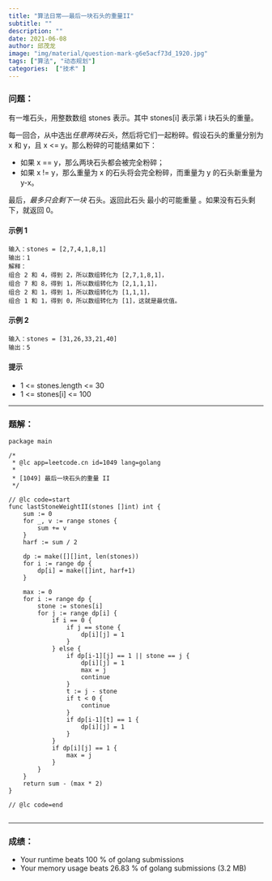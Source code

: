 ```yaml
---
title: "算法日常——最后一块石头的重量II"
subtitle: ""
description: ""
date: 2021-06-08
author: 邱茂龙
image: "img/material/question-mark-g6e5acf73d_1920.jpg"
tags: ["算法", "动态规划"]
categories:  ["技术" ]
---
```


### 问题：

有一堆石头，用整数数组 stones 表示。其中 stones[i] 表示第 i 块石头的重量。

每一回合，从中选出*任意两块石头*，然后将它们一起粉碎。假设石头的重量分别为 x 和 y，且 x <= y。那么粉碎的可能结果如下：

- 如果 x == y，那么两块石头都会被完全粉碎；
- 如果 x != y，那么重量为 x 的石头将会完全粉碎，而重量为 y 的石头新重量为 y-x。

最后，*最多只会剩下一块* 石头。返回此石头 最小的可能重量 。如果没有石头剩下，就返回 0。

#### 示例 1

```text
输入：stones = [2,7,4,1,8,1]
输出：1
解释：
组合 2 和 4，得到 2，所以数组转化为 [2,7,1,8,1]，
组合 7 和 8，得到 1，所以数组转化为 [2,1,1,1]，
组合 2 和 1，得到 1，所以数组转化为 [1,1,1]，
组合 1 和 1，得到 0，所以数组转化为 [1]，这就是最优值。
```

#### 示例 2

```text
输入：stones = [31,26,33,21,40]
输出：5
```

#### 提示

- 1 <= stones.length <= 30
- 1 <= stones[i] <= 100
  
---

### 题解：

```golang
package main

/*
 * @lc app=leetcode.cn id=1049 lang=golang
 *
 * [1049] 最后一块石头的重量 II
 */

// @lc code=start
func lastStoneWeightII(stones []int) int {
	sum := 0
	for _, v := range stones {
		sum += v
	}
	harf := sum / 2

	dp := make([][]int, len(stones))
	for i := range dp {
		dp[i] = make([]int, harf+1)
	}

	max := 0
	for i := range dp {
		stone := stones[i]
		for j := range dp[i] {
			if i == 0 {
				if j == stone {
					dp[i][j] = 1
				}
			} else {
				if dp[i-1][j] == 1 || stone == j {
					dp[i][j] = 1
					max = j
					continue
				}
				t := j - stone
				if t < 0 {
					continue
				}
				if dp[i-1][t] == 1 {
					dp[i][j] = 1
				}
			}
			if dp[i][j] == 1 {
				max = j
			}
		}
	}
	return sum - (max * 2)
}

// @lc code=end


```

---

### 成绩：

- Your runtime beats 100 % of golang submissions
- Your memory usage beats 26.83 % of golang submissions (3.2 MB)
